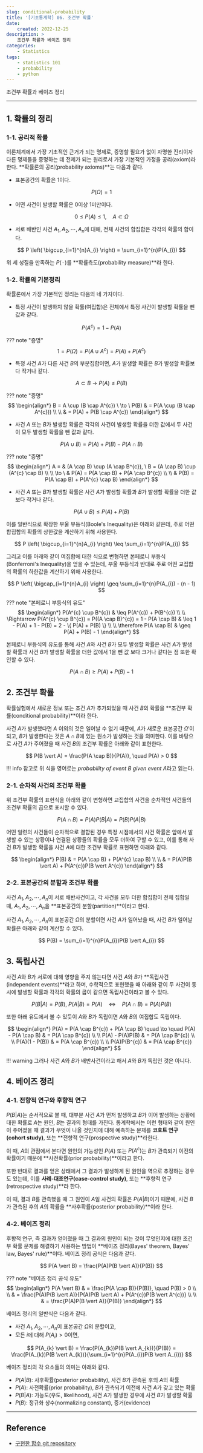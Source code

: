 ```yaml
---
slug: conditional-probability
title: '[기초통계학] 06. 조건부 확률'
date:
    created: 2022-12-25
description: >
    조건부 확률과 베이즈 정리
categories:
    - Statistics
tags:
    - statistics 101
    - probability
    - python
---
```


조건부 확률과 베이즈 정리  

<!-- more -->

---

## 1. 확률의 정리

### 1-1. 공리적 확률

이론체계에서 가장 기초적인 근거가 되는 명제로, 증명할 필요가 없이 자명한 진리이자 다른 명제들을 증명하는 데 전제가 되는 원리로서 가장 기본적인 가정을 공리(axiom)라 한다. **확률론의 공리(probability axioms)**는 다음과 같다.  

- 표본공간의 확률은 1이다.

$$
P(\Omega) = 1
$$

- 어떤 사건이 발생할 확률은 0이상 1미만이다.

$$
0 \leq P(A) \leq 1, \quad A \subset \Omega
$$

- 서로 배반인 사건 $A_{1}, A_{2}, \cdots, A_{n}$에 대해, 전체 사건의 합집합은 각각의 확률의 합이다.

$$
P \left( \bigcup_{i=1}^{n}A_{i} \right) = \sum_{i=1}^{n}P(A_{i})
$$

위 세 성질을 만족하는 $P(\, \cdot \,)$를 **확률측도(probability measure)**라 한다.  

### 1-2. 확률의 기본정리

확률론에서 가장 기본적인 정리는 다음의 네 가지이다.  

- 특정 사건이 발생하지 않을 확률(여집합)은 전체에서 특정 사건이 발생할 확률을 뺀 값과 같다.

$$
P(A^{c}) = 1 - P(A)
$$

??? note "증명"
    $$
    1 = P(\Omega) = P(A \cup A^{c}) = P(A) + P(A^{c})
    $$

- 특정 사건 $A$가 다른 사건 $B$의 부분집합이면, $A$가 발생할 확률은 $B$가 발생할 확률보다 작거나 같다.

$$
A \subset B \ \to \ P(A) \leq P(B)
$$

??? note "증명"
    $$
    \begin{align*}
    B = A \cup (B \cap A^{c}) \ \to \ P(B) & = P(A \cup (B \cap A^{c})) \\
    \\
    & = P(A) + P(B \cap A^{c})
    \end{align*}
    $$

- 사건 $A$ 또는 $B$가 발생할 확률은 각각의 사건이 발생할 확률을 더한 값에서 두 사건이 모두 발생할 확률을 뺀 값과 같다.

$$
P(A \cup B) = P(A) + P(B) - P(A \cap B)
$$

??? note "증명"
    $$
    \begin{align*}
    A = & (A \cap B) \cup (A \cap B^{c}), \ B = (A \cap B) \cup (A^{c} \cap B) \\
    \\
    \to \ & P(A) = P(A \cap B) + P(A \cap B^{c}) \\
    \\
    & P(B) = P(A \cap B) + P(A^{c} \cap B)
    \end{align*}
    $$

- 사건 $A$ 또는 $B$가 발생할 확률은 사건 $A$가 발생할 확률과 $B$가 발생할 확률을 더한 값보다 작거나 같다.

$$
P(A \cup B) \leq P(A) + P(B)
$$

이를 일반식으로 확장한 부울 부등식(Boole's Inequality)은 아래와 같은데, 주로 어떤 합집합의 확률의 상한값을 계산하기 위해 사용한다.  

$$
P \left( \bigcup_{i=1}^{n}A_{i} \right) \leq \sum_{i=1}^{n}P(A_{i})
$$

그리고 이를 아래와 같이 여집합에 대한 식으로 변형하면 본페로니 부등식(Bonferroni's Inequality)을 얻을 수 있는데, 부울 부등식과 반대로 주로 어떤 교집합의 확률의 하한값을 계산하기 위해 사용한다.  

$$
P \left( \bigcap_{i=1}^{n}A_{i} \right) \geq \sum_{i=1}^{n}P(A_{i}) - (n - 1)
$$

??? note "본페로니 부등식의 유도"
    $$
    \begin{align*}
    P(A^{c} \cup B^{c}) & \leq P(A^{c}) + P(B^{c}) \\
    \\
    \Rightarrow P(A^{c} \cup B^{c}) = P((A \cap B)^{c}) = 1 - P(A \cap B) & \leq 1 - P(A) + 1 - P(B) = 2 - \{ P(A) + P(B) \} \\
    \\
    \therefore P(A \cap B) & \geq P(A) + P(B) - 1
    \end{align*}
    $$

본페로니 부등식의 유도를 통해 사건 $A$와 사건 $B$가 모두 발생할 확률은 사건 $A$가 발생할 확률과 사건 $B$가 발생할 확률을 더한 값에서 1을 뺀 값 보다 크거나 같다는 점 또한 확인할 수 있다.  

$$
P(A \cap B) \geq P(A) + P(B) - 1
$$

## 2. 조건부 확률

확률실험에서 새로운 정보 또는 조건 $A$가 추가되었을 때 사건 $B$의 확률을 **조건부 확률(conditional probability)**이라 한다.  

사건 $A$가 발생했다면 $A$ 이외의 것은 일어날 수 없기 때문에, $A$가 새로운 표본공간 $\Omega'$이 되고, $B$가 발생한다는 것은 $A \cap B$에 있는 원소가 발생하는 것을 의미한다. 이를 바탕으로 사건 $A$가 주어졌을 때 사건 $B$의 조건부 확률은 아래와 같이 표현한다.  

$$
P(B \vert A) = \frac{P(A \cap B)}{P(A)}, \quad P(A) > 0
$$

!!! info
    참고로 위 식을 영어로는 *probability of event B given event A*라고 읽는다.  

### 2-1. 순차적 사건의 조건부 확률

위 조건부 확률의 표현식을 아래와 같이 변형하면 교집합의 사건을 순차적인 사건들의 조건부 확률의 곱으로 표시할 수 있다.  

$$
P(A \cap B) = P(A)P(B \vert A) = P(B)P(A \vert B)
$$

어떤 일련의 사건들이 순차적으로 결합된 경우 특정 시점에서의 사건 확률은 앞에서 발생할 수 있는 상황이나 연결된 상황들의 확률을 모두 더하여 구할 수 있고, 이를 통해 사건 $B$가 발생할 확률을 사건 $A$에 대한 조건부 확률로 표현하면 아래와 같다.  

$$
\begin{align*}
P(B) & = P(A \cap B) + P(A^{c} \cap B) \\
\\
& = P(A)P(B \vert A) + P(A^{c})P(B \vert A^{c})
\end{align*}
$$

### 2-2. 표본공간의 분할과 조건부 확률

사건 $A_{1}, A_{2}, \cdots, A_{n}$이 서로 배반사건이고, 각 사건을 모두 더한 합집합이 전체 집합일 때, $A_{1}, A_{2}, \cdots, A_{n}$을 **표본공간의 분할(partition)**이라고 한다.  

사건 $A_{1}, A_{2}, \cdots, A_{n}$이 표본공간 $\Omega$의 분할이면 사건 $A$가 일어났을 때, 사건 $B$가 일어날 확률은 아래와 같이 계산할 수 있다.  

$$
P(B) = \sum_{i=1}^{n}P(A_{i})P(B \vert A_{i})
$$

## 3. 독립사건

사건 $A$와 $B$가 서로에 대해 영향을 주지 않는다면 사건 $A$와 $B$가 **독립사건(independent events)**라고 하며, 수학적으로 표현했을 때 아래와 같이 두 사건이 동시에 발생할 확률과 각각의 확률의 곱이 같으면 독립사건이라고 볼 수 있다.  

$$
P(B \vert A) = P(B), \ P(A \vert B) = P(A) \quad \Leftrightarrow \quad P(A \cap B) = P(A)P(B)
$$

또한 아래 유도에서 볼 수 있듯이 $A$와 $B$가 독립이면 $A$와 $B$의 여집합도 독립이다.  

$$
\begin{align*}
P(A) = P(A \cap B^{c}) + P(A \cap B) \quad \to \quad P(A) - P(A \cap B) & = P(A \cap B^{c}) \\
\\
P(A) - P(A)P(B) & = P(A \cap B^{c}) \\
\\
P(A)(1 - P(B)) & = P(A \cap B^{c}) \\
\\
P(A)P(B^{c}) & = P(A \cap B^{c})
\end{align*}
$$

!!! warning
    그러나 사건 $A$와 $B$가 배반사건이라고 해서 $A$와 $B$가 독립인 것은 아니다.  

## 4. 베이즈 정리

### 4-1. 전향적 연구와 후향적 연구

$P(B \vert A)$는 순서적으로 볼 때, 대부분 사건 $A$가 먼저 발생하고 $B$가 이어 발생하는 상황에 대한 확률로 $A$는 원인, $B$는 결과의 형태를 가진다. 통계학에서는 이런 형태와 같이 원인이 주어졌을 때 결과가 무엇이 나올 것인지에 대해 예측하는 문제를 **코호트 연구(cohort study)**, 또는 **전향적 연구(prospective study)**라한다.  

이 때, $A$의 관점에서 본다면 원인의 가능성인 $P(A)$ 또는 $P(A^{c})$는 $B$가 관측되기 이전의 확률이기 때문에 **사전확률(prior probability)**이라고 한다.  

또한 반대로 결과를 얻은 상태에서 그 결과가 발생하게 된 원인을 역으로 추정하는 경우도 있는데, 이를 **사례-대조연구(case-control study)**, 또는 **후향적 연구(retrospective study)**라 한다.  

이 때, 결과 $B$를 관측했을 때 그 원인이 $A$일 사건의 확률은 $P(A \vert B)$이기 때문에, 사건 $B$가 관측된 후의 $A$의 확률을 **사후확률(posterior probability)**이라 한다.  

### 4-2. 베이즈 정리

후향적 연구, 즉 결과가 얻어졌을 때 그 결과의 원인이 되는 것이 무엇인지에 대한 조건부 확률 문제를 해결하기 사용하는 방법이 **베이즈 정리(Bayes' theorem, Bayes' law, Bayes' rule)**이다. 베이즈 정리 공식은 다음과 같다.  

$$
P(A \vert B) = \frac{P(A)P(B \vert A)}{P(B)}
$$

??? note "베이즈 정리 공식 유도"
    $$
    \begin{align*}
    P(A \vert B) & = \frac{P(A \cap B)}{P(B)}, \quad P(B) > 0 \\
    \\
    & = \frac{P(A)P(B \vert A)}{P(A)P(B \vert A) + P(A^{c})P(B \vert A^{c})} \\
    \\
    & = \frac{P(A)P(B \vert A)}{P(B)}
    \end{align*}
    $$

베이즈 정리의 일반식은 다음과 같다.  

- 사건 $A_{1}, A_{2}, \cdots, A_{n}$이 표본공간 $\Omega$의 분할이고,
- 모든 $i$에 대해 $P(A_{i}) > 0$이면,

$$
P(A_{k} \vert B) = \frac{P(A_{k})P(B \vert A_{k})}{P(B)} = \frac{P(A_{k})P(B \vert A_{k})}{\sum_{i=1}^{n}P(A_{i})P(B \vert A_{i})}
$$

베이즈 정리의 각 요소들의 의미는 아래와 같다.  

- $P(A \vert B)$: 사후확률(posterior probability), 사건 $B$가 관측된 후의 $A$의 확률
- $P(A)$: 사전확률(prior probability), $B$가 관측되기 이전에 사건 $A$가 갖고 있는 확률
- $P(B \vert A)$: 가능도(우도, likelihood), 사건 $A$가 발생한 경우에 사건 $B$가 발생할 확률
- $P(B)$: 정규화 상수(normalizing constant), 증거(evidence)

---
## Reference
- [구현한 함수 git repository](https://github.com/djccnt15/mathematics)